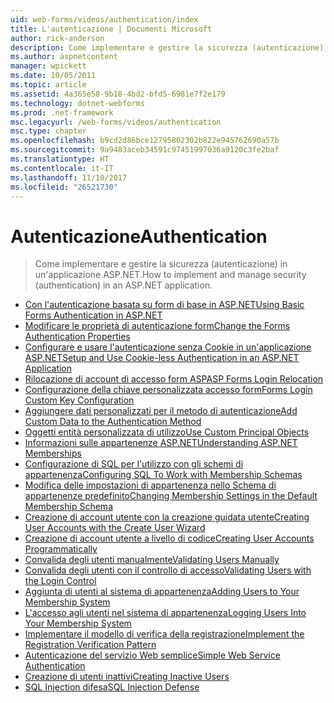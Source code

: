 ```yaml
---
uid: web-forms/videos/authentication/index
title: L'autenticazione | Documenti Microsoft
author: rick-anderson
description: Come implementare e gestire la sicurezza (autenticazione) in un'applicazione ASP.NET.
ms.author: aspnetcontent
manager: wpickett
ms.date: 10/05/2011
ms.topic: article
ms.assetid: 4a365e58-9b18-4bd2-bfd5-6981e7f2e179
ms.technology: dotnet-webforms
ms.prod: .net-framework
msc.legacyurl: /web-forms/videos/authentication
msc.type: chapter
ms.openlocfilehash: b9cd2d86bce12795802302b822e945762690a57b
ms.sourcegitcommit: 9a9483aceb34591c97451997036a9120c3fe2baf
ms.translationtype: HT
ms.contentlocale: it-IT
ms.lasthandoff: 11/10/2017
ms.locfileid: "26521730"
---
```

<a name="authentication"></a><span data-ttu-id="09d86-103">Autenticazione</span><span class="sxs-lookup"><span data-stu-id="09d86-103">Authentication</span></span>
====================
> <span data-ttu-id="09d86-104">Come implementare e gestire la sicurezza (autenticazione) in un'applicazione ASP.NET.</span><span class="sxs-lookup"><span data-stu-id="09d86-104">How to implement and manage security (authentication) in an ASP.NET application.</span></span>


- [<span data-ttu-id="09d86-105">Con l'autenticazione basata su form di base in ASP.NET</span><span class="sxs-lookup"><span data-stu-id="09d86-105">Using Basic Forms Authentication in ASP.NET</span></span>](using-basic-forms-authentication-in-aspnet.md)
- [<span data-ttu-id="09d86-106">Modificare le proprietà di autenticazione form</span><span class="sxs-lookup"><span data-stu-id="09d86-106">Change the Forms Authentication Properties</span></span>](how-to-change-the-forms-authentication-properties.md)
- [<span data-ttu-id="09d86-107">Configurare e usare l'autenticazione senza Cookie in un'applicazione ASP.NET</span><span class="sxs-lookup"><span data-stu-id="09d86-107">Setup and Use Cookie-less Authentication in an ASP.NET Application</span></span>](how-to-setup-and-use-cookie-less-authentication-in-an-aspnet-application.md)
- [<span data-ttu-id="09d86-108">Rilocazione di account di accesso form ASP</span><span class="sxs-lookup"><span data-stu-id="09d86-108">ASP Forms Login Relocation</span></span>](asp-forms-login-relocation.md)
- [<span data-ttu-id="09d86-109">Configurazione della chiave personalizzata accesso form</span><span class="sxs-lookup"><span data-stu-id="09d86-109">Forms Login Custom Key Configuration</span></span>](forms-login-custom-key-configuration.md)
- [<span data-ttu-id="09d86-110">Aggiungere dati personalizzati per il metodo di autenticazione</span><span class="sxs-lookup"><span data-stu-id="09d86-110">Add Custom Data to the Authentication Method</span></span>](add-custom-data-to-the-authentication-method.md)
- [<span data-ttu-id="09d86-111">Oggetti entità personalizzata di utilizzo</span><span class="sxs-lookup"><span data-stu-id="09d86-111">Use Custom Principal Objects</span></span>](use-custom-principal-objects.md)
- [<span data-ttu-id="09d86-112">Informazioni sulle appartenenze ASP.NET</span><span class="sxs-lookup"><span data-stu-id="09d86-112">Understanding ASP.NET Memberships</span></span>](understanding-aspnet-memberships.md)
- [<span data-ttu-id="09d86-113">Configurazione di SQL per l'utilizzo con gli schemi di appartenenza</span><span class="sxs-lookup"><span data-stu-id="09d86-113">Configuring SQL To Work with Membership Schemas</span></span>](configuring-sql-to-work-with-membership-schemas.md)
- [<span data-ttu-id="09d86-114">Modifica delle impostazioni di appartenenza nello Schema di appartenenze predefinito</span><span class="sxs-lookup"><span data-stu-id="09d86-114">Changing Membership Settings in the Default Membership Schema</span></span>](changing-membership-settings-in-the-default-membership-schema.md)
- [<span data-ttu-id="09d86-115">Creazione di account utente con la creazione guidata utente</span><span class="sxs-lookup"><span data-stu-id="09d86-115">Creating User Accounts with the Create User Wizard</span></span>](creating-user-accounts-with-the-create-user-wizard.md)
- [<span data-ttu-id="09d86-116">Creazione di account utente a livello di codice</span><span class="sxs-lookup"><span data-stu-id="09d86-116">Creating User Accounts Programmatically</span></span>](creating-user-accounts-programmatically.md)
- [<span data-ttu-id="09d86-117">Convalida degli utenti manualmente</span><span class="sxs-lookup"><span data-stu-id="09d86-117">Validating Users Manually</span></span>](validating-users-manually.md)
- [<span data-ttu-id="09d86-118">Convalida degli utenti con il controllo di accesso</span><span class="sxs-lookup"><span data-stu-id="09d86-118">Validating Users with the Login Control</span></span>](validating-users-with-the-login-control.md)
- [<span data-ttu-id="09d86-119">Aggiunta di utenti al sistema di appartenenza</span><span class="sxs-lookup"><span data-stu-id="09d86-119">Adding Users to Your Membership System</span></span>](adding-users-to-your-membership-system.md)
- [<span data-ttu-id="09d86-120">L'accesso agli utenti nel sistema di appartenenza</span><span class="sxs-lookup"><span data-stu-id="09d86-120">Logging Users Into Your Membership System</span></span>](logging-users-into-your-membership-system.md)
- [<span data-ttu-id="09d86-121">Implementare il modello di verifica della registrazione</span><span class="sxs-lookup"><span data-stu-id="09d86-121">Implement the Registration Verification Pattern</span></span>](implement-the-registration-verification-pattern.md)
- [<span data-ttu-id="09d86-122">Autenticazione del servizio Web semplice</span><span class="sxs-lookup"><span data-stu-id="09d86-122">Simple Web Service Authentication</span></span>](simple-web-service-authentication.md)
- [<span data-ttu-id="09d86-123">Creazione di utenti inattivi</span><span class="sxs-lookup"><span data-stu-id="09d86-123">Creating Inactive Users</span></span>](creating-inactive-users.md)
- [<span data-ttu-id="09d86-124">SQL Injection difesa</span><span class="sxs-lookup"><span data-stu-id="09d86-124">SQL Injection Defense</span></span>](sql-injection-defense.md)
